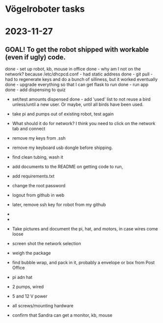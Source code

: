 # Vögelroboter tasks

# 2023-11-27

## GOAL! To get the robot shipped with workable (even if ugly) code.

done - set up robot, kb, mouse in office
done - why am I not on the network?
because /etc/dhcpcd.conf - had static address
done - git pull - had to regenerate keys and do a bunch of silliness, but it worked eventually
done - upgrade everything so that I can get flask to run
done - run app
done - add dispensing to quiz

- set/test amounts dispensed
  done - add 'used' list to not reuse a bird unless/until a new user. Or maybe, until all birds have been used.
- take pi and pumps out of existing robot, test again
- What should it do for network? I think you need to click on the network tab and connect
- remove my keys from .ssh
- remove my keyboard usb dongle before shipping.
- find clean tubing, wash it
- add documents to the README on getting code to run,
- add requirements.txt
- change the root password
- logout from github in web
- later, remove ssh key for robot from my github
-
-

- Take pictures and document the pi, hat, and motors, in case wires come loose
- screen shot the network selection
- weigh the package

- find bubble wrap, and pack in it, probably a envelope or box from Post Office
- pi adn hat
- 2 pumps, wired
- 5 and 12 V power
- all screws/mounting hardware

- confirm that Sandra can get a monitor, kb, mouse
